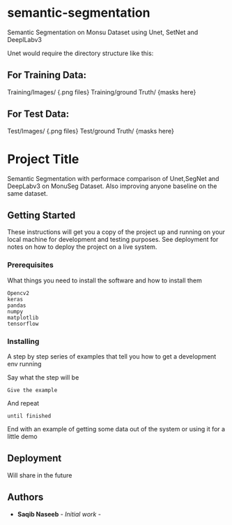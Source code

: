 # semantic-segmentation
Semantic Segmentation on Monsu Dataset using Unet, SetNet and DeeplLabv3

Unet would require the directory structure like this:

## For Training Data:

Training/Images/ {.png files}
Training/ground Truth/ {masks here}

## For Test Data: 
Test/Images/ {.png files}
Test/ground Truth/ {masks here}




# Project Title

Semantic Segmentation with performace comparison of Unet,SegNet and DeepLabv3 on MonuSeg Dataset.
Also improving anyone baseline on the same dataset.

## Getting Started

These instructions will get you a copy of the project up and running on your local machine for development and testing purposes. See deployment for notes on how to deploy the project on a live system.

### Prerequisites

What things you need to install the software and how to install them

```
Opencv2
keras
pandas
numpy
matplotlib
tensorflow
```

### Installing

A step by step series of examples that tell you how to get a development env running

Say what the step will be

```
Give the example
```

And repeat

```
until finished
```

End with an example of getting some data out of the system or using it for a little demo



## Deployment

Will share in the future



## Authors

* **Saqib Naseeb** - *Initial work* -


